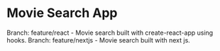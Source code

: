 # Movie Search App

Branch: feature/react - Movie search built with create-react-app using hooks.
Branch: feature/nextjs - Movie search built with next js.